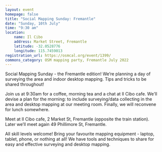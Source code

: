 ```yaml
---
layout: event
homepage: false
title: "Social Mapping Sunday: Fremantle"
date: "Sunday, 10th July"
time: "9:30 am"
location:
    name: Il Cibo
    address: Market Street, Fremantle
    latitude: -32.0528776
    longitude: 115.7459013
registration_url: https://osmcal.org/event/1399/
commons_category: OSM mapping party, Fremantle July 2022
---
```

Social Mapping Sunday - the Fremantle edition! We’re planning a day of surveying the area and indoor desktop mapping.
Tips and tricks to be shared throughout!

Join us at 9:30am for a coffee, morning tea and a chat at Il Cibo cafe. We'll devise a plan for the morning:
to include surveying/data collecting in the area and desktop mapping at our meeting room. Finally, we will reconvene for lunch somewhere.

Meet at Il Cibo cafe, 2 Market St, Fremantle (opposite the train station). Later we’ll meet again 49 Phillimore St, Fremantle.

All skill levels welcome! Bring your favourite mapping equipment - laptop, tablet, phone, or nothing at all!
We have tools and techniques to share for easy and effective surveying and desktop mapping.
